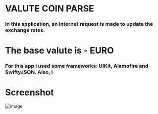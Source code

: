 # VALUTE COIN PARSE
### In this application, an Internet request is made to update the exchange rates.
# The base valute is - EURO

### For this app i used some frameworks: UIKit, Alamofire and SwiftyJSON. Also, i  
# Screenshot
![image](https://user-images.githubusercontent.com/62264409/127501866-08bbe9cf-236c-4605-ba34-4a82e1b59dff.png)

